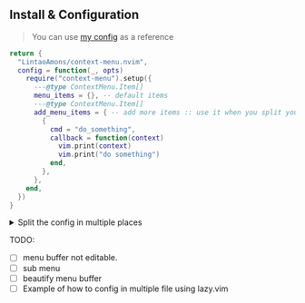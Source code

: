 ## Install & Configuration
> You can use [my config](https://github.com/LintaoAmons/CoolStuffes/blob/main/nvim/.config/nvim/lua/plugins/editor-enhance/context-menu.lua) as a reference

```lua
return {
  "LintaoAmons/context-menu.nvim",
  config = function(_, opts)
    require("context-menu").setup({
      ---@type ContextMenu.Item[]
      menu_items = {}, -- default items
      ---@type ContextMenu.Item[]
      add_menu_items = { -- add more items :: use it when you split your menu_items over other places
        {
          cmd = "do_something",
          callback = function(context)
            vim.print(context)
            vim.print("do something")
          end,
        },
      },
    end,
  })
}
```

<details>
<summary>Split the config in multiple places</summary>

- The main Configuration of context-menu
  - use lazy.vim's `config` to call the `setup` function

```lua title="context-menu.lua"
return {
  "LintaoAmons/context-menu.nvim",
  config = function(_, opts)
    local addition_items = {
      {
        cmd = "do_something",
        callback = function(context)
          vim.print(context)
          do_something()
        end,
      },
    }
    opts.add_menu_items = opts.add_menu_items or {}
    for _, i in pairs(addition_items) do
      table.insert(opts.add_menu_items, i)
    end

    require("context-menu").setup(opts)
  end,
}
```

- `json` specific config for context-menu.nvim

```lua title="markdown.lua"
return {
  "LintaoAmons/context-menu.nvim",
  opts = function(_, opts)
    local new_item = {
      cmd = "toggle_view",
      ft = { "markdown" },
      callback = function(_)
        if vim.opt.conceallevel == 2 then
          vim.opt.conceallevel = 0
        else
          vim.opt.conceallevel = 2
        end

        vim.cmd([[Markview]])
      end,
    }
    opts.add_menu_items = opts.add_menu_items or {}
    table.insert(opts.add_menu_items, new_item)
  end
}
```

- `gitsign` specific config for `context-menu.nvim`

```lua
return {
  {
    "LintaoAmons/context-menu.nvim",
    opts = function(_, opts)
      local new_items = {
        {
          cmd = "Git :: Blame",
          order = 85,
          callback = function(_)
            vim.cmd([[Gitsigns blame]])
          end,
        },
        {
          cmd = "Git :: Blame Line",
          order = 84,
          callback = function(_)
            vim.cmd([[Gitsigns blame_line]])
          end,
        },
        {
          cmd = "Git :: Peek",
          order = 80,
          callback = function(_)
            vim.cmd([[Gitsigns preview_hunk]])
          end,
        },
        {
          cmd = "Git :: Reset Hunk",
          order = 81,
          callback = function(_)
            vim.cmd([[Gitsigns reset_hunk]])
          end,
        },
        {
          cmd = "Git :: Reset Buffer",
          order = 82,
          callback = function(_)
            vim.cmd([[Gitsigns reset_buffer]])
          end,
        },
        {
          cmd = "Git :: Diff Current Buffer",
          order = 83,
          callback = function(_)
            require("gitsigns").diffthis()
          end,
        },
      }
      opts.add_menu_items = opts.add_menu_items or {}
      for _, i in ipairs(new_items) do
        table.insert(opts.add_menu_items, i)
      end
    end,
  },
  {
    "lewis6991/gitsigns.nvim",
    opts = {
      signs = {
        add = { text = "▎" },
        change = { text = "▎" },
        delete = { text = "" },
        topdelete = { text = "" },
        changedelete = { text = "▎" },
        untracked = { text = "▎" },
      },
    },
  },
}
```

</details>

TODO:

- [ ] menu buffer not editable.
- [ ] sub menu
- [ ] beautify menu buffer
- [ ] Example of how to config in multiple file using lazy.vim
